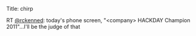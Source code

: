 Title: chirp

RT <a href="http://twitter.com/rckenned">@rckenned</a>: today's phone screen, "&lt;company&gt; HACKDAY Champion 2011"…I'll be the judge of that
